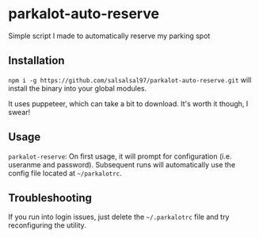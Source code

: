 # parkalot-auto-reserve
Simple script I made to automatically reserve my parking spot

## Installation
`npm i -g https://github.com/salsalsal97/parkalot-auto-reserve.git` will install the binary into your global modules.

It uses puppeteer, which can take a bit to download. It's worth it though, I swear!

## Usage
`parkalot-reserve`: On first usage, it will prompt for configuration (i.e. useranme and password). Subsequent runs will automatically use the config file located at `~/parkalotrc`.

## Troubleshooting
If you run into login issues, just delete the `~/.parkalotrc` file and try reconfiguring the utility.
